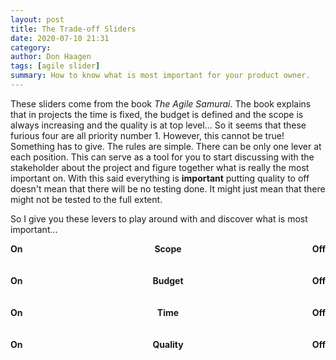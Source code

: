 ```yaml
---
layout: post
title: The Trade-off Sliders
date: 2020-07-10 21:31
category: 
author: Don Haagen
tags: [agile slider]
summary: How to know what is most important for your product owner.
---
```

<link rel="stylesheet" href="https://code.jquery.com/ui/1.12.0/themes/black-tie/jquery-ui.css">
<script src="https://cdnjs.cloudflare.com/ajax/libs/jquery/3.5.1/jquery.min.js"></script>
<script src="https://cdnjs.cloudflare.com/ajax/libs/jqueryui/1.12.1/jquery-ui.min.js"></script>
<script src="{{ base.url | prepend: site.url }}/assets/js/slider.js"></script>

<style>
.container{width:100%;}
.left{
    float:left;
    width:100px;
}
.right{
    float:right;
}
.center{
    margin:0 auto;
    width:100px;
    text-align:center;
}
</style>

These sliders come from the book *The Agile Samurai*. The book explains that in projects the time is fixed, the budget is defined and the scope is always increasing and the quality is at top level... So it seems that these furious four are all priority number 1. However, this cannot be true! Something has to give. The rules are simple. There can be only one lever at each position. This can serve as a tool for you to start discussing with the stakeholder about the project and figure together what is really the most important on. With this said everything is **important** putting quality to off doesn't mean that there will be no testing done. It might just mean that there might not be tested to the full extent.

So I give you these levers to play around with and discover what is most important...

<div class="left"><strong>On</strong></div><div class="right"><strong>Off</strong></div><div class="center"><strong>Scope</strong></div>
<div id="scope-slider"  class="slide-value"></div>
<input type="hidden" id="scope-slider-value" value="">
<br />
<br />

<div class="left"><strong>On</strong></div><div class="right"><strong>Off</strong></div><div class="center"><strong>Budget</strong></div>
<div id="budget-slider" class="slide-value"></div>
<input type="hidden" id="budget-slider-value" value="">
<br />
<br />

<div class="left"><strong>On</strong></div><div class="right"><strong>Off</strong></div><div class="center"><strong>Time</strong></div>
<div id="time-slider" class="slide-value"></div>
<input type="hidden" id="time-slider-value" value="">
<br />
<br />

<div class="left"><strong>On</strong></div><div class="right"><strong>Off</strong></div><div class="center"><strong>Quality</strong></div>
<div id="quality-slider" class="slide-value"></div>
<input type="hidden" id="quality-slider-value" value="">


